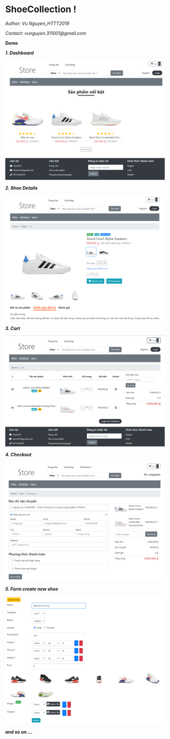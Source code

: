# ShoeCollection !

_Author: Vu Nguyen_HTTT2019_

_Contact: vunguyen.311001@gmail.com_

**Demo**

**_1. Dashboard_**

<img src="./server/public/images/demo1.png" alt="demo1"/>

**_2. Shoe Details_**

<img src="./server/public/images/demo2.png" alt="demo1"/>

**_3. Cart_**

<img src="./server/public/images/demo3.png" alt="demo1"/>

**_4. Checkout_**

<img src="./server/public/images/demo4.png" alt="demo1"/>

**_5. Form create new shoe_**

<img src="./server/public/images/demo6.png" alt="demo1"/>

**_and so on...._**
